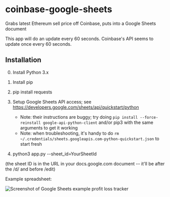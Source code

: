 # coinbase-google-sheets

Grabs latest Ethereum sell price off Coinbase, puts into a Google Sheets document

This app will do an update every 60 seconds. Coinbase's API seems to update once every 60 seconds.

## Installation

0. Install Python 3.x
1. Install pip
2. pip install requests
3. Setup Google Sheets API access; see https://developers.google.com/sheets/api/quickstart/python

    * Note: their instructions are buggy; try doing `pip install --force-reinstall google-api-python-client` and/or pip3 with
the same arguments to get it working
    * Note: when troubleshooting, it's handy to do `rm
~/.credentials/sheets.googleapis.com-python-quickstart.json` to start fresh
4. python3 app.py --sheet_id=YourSheetId

(the sheet ID is in the URL in your docs.google.com document -- it'll be after
the /d/ and before /edit)

Example spreadsheet:

![Screenshot of Google Sheets example profit loss
tracker](spreadsheet_example.png)
